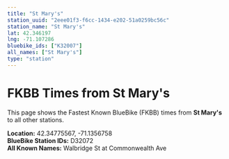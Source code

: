 ```yaml
---
title: "St Mary's"
station_uuid: "2eee01f3-f6cc-1434-e202-51a0259bc56c"
station_name: "St Mary's"
lat: 42.346197
lng: -71.107286
bluebike_ids: ["K32007"]
all_names: ["St Mary's"]
type: "station"
---
```


# FKBB Times from St Mary's

This page shows the Fastest Known BlueBike (FKBB) times from **St Mary's** to all other stations.

**Location:** 42.34775567, -71.1356758  
**BlueBike Station IDs:** D32072  
**All Known Names:** Walbridge St at Commonwealth Ave

